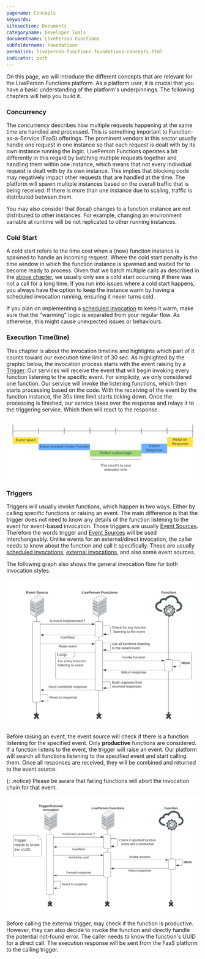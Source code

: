 ```yaml
---
pagename: Concepts
keywords:
sitesection: Documents
categoryname: Developer Tools
documentname: LivePerson Functions
subfoldername: Foundations
permalink: liveperson-functions-foundations-concepts.html
indicator: both
---
```


On this page, we will introduce the different concepts that are relevant for the LivePerson Functions platform. As a platform user, it is crucial that you have a basic understanding of the platform's underpinnings. The following chapters will help you build it.

### Concurrency

The concurrency describes how multiple requests happening at the same time are handled and processed. This is something important to Function-as-a-Service (FaaS) offerings. The prominent vendors in this sector usually handle one request in one instance so that each request is dealt with by its own instance running the logic. LivePerson Functions operates a bit differently in this regard by batching multiple requests together and handling them within one instance, which means that not every individual request is dealt with by its own instance. This implies that blocking code may negatively impact other requests that are handled at the time. The platform will spawn multiple instances based on the overall traffic that is being received. If there is more than one instance due to scaling, traffic is distributed between them.

You may also consider that (local) changes to a function instance are not distributed to other instances. For example, changing an environment variable at runtime will be not replicated to other running instances.

### Cold Start

A cold start refers to the time cost when a (new) function instance is spawned to handle an incoming request. Where the cold start penalty is the time window in which the function instance is spawned and waited for to become ready to process. Given that we batch multiple calls as described in the [above chapter](#concurrency), we usually only see a cold start occurring if there was not a call for a long time. If you run into issues where a cold start happens, you always have the option to keep the instance warm by having a scheduled invocation running, ensuring it never turns cold.

If you plan on implementing a [scheduled invocation](liveperson-functions-foundations-features.html#scheduling) to keep it warm, make sure that the "warming" logic is separated from your regular flow. As otherwise, this might cause unexpected issues or behaviours.

### Execution Time(line)

This chapter is about the invocation timeline and highlights which part of it counts toward our execution time limit of 30 sec. As highlighted by the graphic below, the invocation process starts with the event raising by a [Trigger](#triggers). Our services will receive the event that will begin invoking every function listening to the specific event. For simplicity, we only considered one function. Our service will invoke the listening functions, which then starts processing based on the code. With the receiving of the event by the function instance, the 30s time limit starts ticking down. Once the processing is finished, our service takes over the response and relays it to the triggering service. Which then will react to the response.

<img class="fancyimage" alt="Functions: Execution Timeline" src="img/functions/functions_concepts_timeline.png">

### Triggers

Triggers will usually invoke functions, which happen in two ways. Either by calling specific functions or raising an event. The main difference is that the trigger does not need to know any details of the function listening to the event for event-based invocation. Those triggers are usually [Event Sources](liveperson-functions-event-sources-overview.html). Therefore the words trigger and [Event Sources](liveperson-functions-event-sources-overview.html) will be used interchangeably. Unlike events for an external/direct invocation, the caller needs to know about the function and call it specifically. These are usually [scheduled invocations](liveperson-functions-foundations-features.html#scheduling), [external invocations](liveperson-functions-foundations-external-invocation.html), and also some event sources.

The following graph also shows the general invocation flow for both invocation styles.

<img class="fancyimage" alt="Functions: Event Invocation" src="img/functions/functions_concept_event_invocation.png">

Before raising an event, the event source will check if there is a function listening for the specified event. Only **productive** functions are considered. If a function listens to the event, the trigger will raise an event. Our platform will search all functions listening to the specified event and start calling them. Once all responses are received, they will be combined and returned to the event source.

{: .notice}
Please be aware that failing functions will abort the invocation chain for that event.

<img class="fancyimage" alt="Functions: Direct Invocation" src="img/functions/functions_concept_direct_invocation.png">

Before calling the external trigger, may check if the function is productive. However, they can also decide to invoke the function and directly handle the potential not-found error. The caller needs to know the function's UUID for a direct call. The execution response will be sent from the FaaS platform to the calling trigger.
